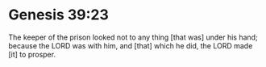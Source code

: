 # Genesis 39:23

The keeper of the prison looked not to any thing [that was] under his hand; because the LORD was with him, and [that] which he did, the LORD made [it] to prosper.